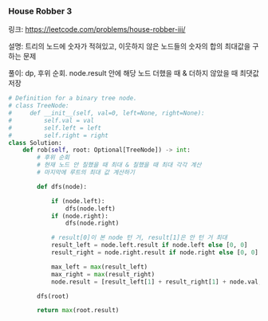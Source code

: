 ### House Robber 3
링크: https://leetcode.com/problems/house-robber-iii/

설명: 트리의 노드에 숫자가 적혀있고, 이웃하지 않은 노드들의 숫자의 합의 최대값을 구하는 문제

풀이: dp, 후위 순회. node.result 안에 해당 노드 더했을 때 & 더하지 않았을 때 최댓값 저장


```python
# Definition for a binary tree node.
# class TreeNode:
#     def __init__(self, val=0, left=None, right=None):
#         self.val = val
#         self.left = left
#         self.right = right
class Solution:
    def rob(self, root: Optional[TreeNode]) -> int:
        # 후위 순회
        # 현재 노드 안 칠했을 때 최대 & 칠했을 때 최대 각각 계산
        # 마지막에 루트의 최대 값 계산하기

        def dfs(node):

            if (node.left):
                dfs(node.left)
            if (node.right):
                dfs(node.right)

            # result[0]이 본 node 턴 거, result[1]은 안 턴 거 최대
            result_left = node.left.result if node.left else [0, 0]
            result_right = node.right.result if node.right else [0, 0]

            max_left = max(result_left)
            max_right = max(result_right) 
            node.result = [result_left[1] + result_right[1] + node.val, max_left + max_right]

        dfs(root)

        return max(root.result)

```